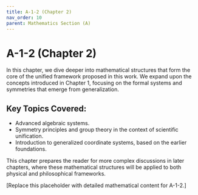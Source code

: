 ```yaml
---
title: A-1-2 (Chapter 2)
nav_order: 10
parent: Mathematics Section (A)
---
```


# A-1-2 (Chapter 2)

In this chapter, we dive deeper into mathematical structures that form the core of the unified framework proposed in this work. We expand upon the concepts introduced in Chapter 1, focusing on the formal systems and symmetries that emerge from generalization.

## Key Topics Covered:
- Advanced algebraic systems.
- Symmetry principles and group theory in the context of scientific unification.
- Introduction to generalized coordinate systems, based on the earlier foundations.

This chapter prepares the reader for more complex discussions in later chapters, where these mathematical structures will be applied to both physical and philosophical frameworks.

[Replace this placeholder with detailed mathematical content for A-1-2.]
